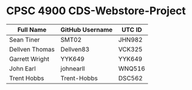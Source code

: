 # CPSC 4900 CDS-Webstore-Project

| Full Name  | GitHub Username |  UTC ID  |
| ------------- | ------------- | ------------- | 
| Sean Tiner  | SMT02  | JHN982 |
| Dellven Thomas  | Dellven83  | VCK325 |
| Garrett Wright  | YYK649  | YYK649 |
| John Earl  | johnearll  | WNQ516 |
| Trent Hobbs  | Trent-Hobbs  | DSC562 |
